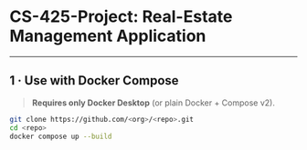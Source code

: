 # CS-425-Project: Real-Estate Management Application  

---

## 1 · Use with Docker Compose

> **Requires only Docker Desktop** (or plain Docker + Compose v2).

```bash
git clone https://github.com/<org>/<repo>.git
cd <repo>
docker compose up --build
```